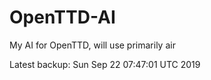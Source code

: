 # OpenTTD-AI
My AI for OpenTTD, will use primarily air

Latest backup: Sun Sep 22 07:47:01 UTC 2019
